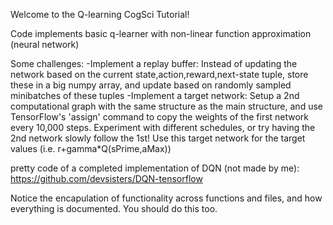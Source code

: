 Welcome to the Q-learning CogSci Tutorial!

Code implements basic q-learner with non-linear function approximation (neural network)

Some challenges:
-Implement a replay buffer: Instead of updating the network based on the current state,action,reward,next-state tuple, store 
these in a big numpy array, and update based on randomly sampled minibatches of these tuples
-Implement a target network: Setup a 2nd computational graph with the same structure as the main structure, and use TensorFlow's
'assign' command to copy the weights of the first network every 10,000 steps. Experiment with different schedules, or try having the
2nd network slowly follow the 1st! Use this target network for the target values (i.e. r+gamma*Q(sPrime,aMax))

pretty code of a completed implementation of DQN (not made by me): https://github.com/devsisters/DQN-tensorflow

Notice the encapulation of functionality across functions and files, and how everything is documented. You should do this too.
